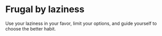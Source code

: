 # Frugal by laziness
Use your laziness in your favor, limit your options, and guide yourself to choose the better habit.
